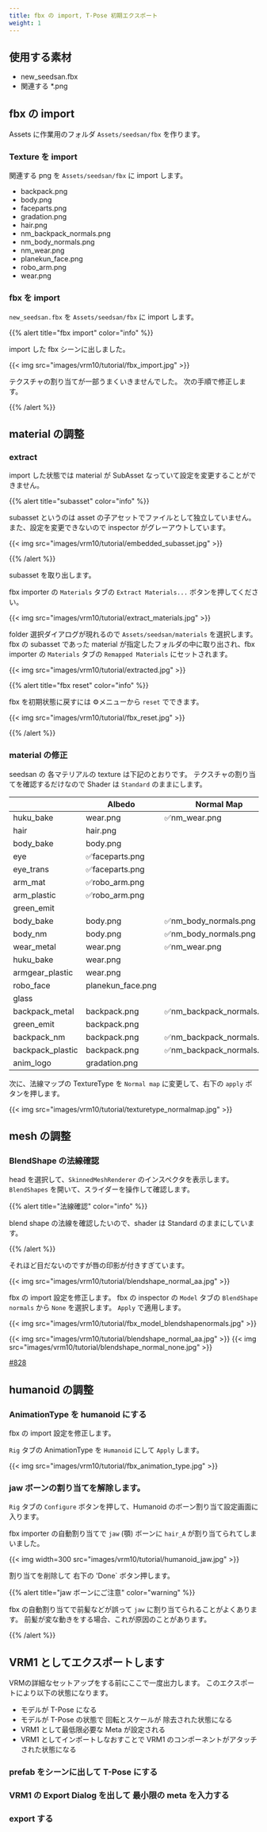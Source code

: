 ```yaml
---
title: fbx の import, T-Pose 初期エクスポート
weight: 1
---
```


## 使用する素材

* new_seedsan.fbx
* 関連する *.png

## fbx の import

Assets に作業用のフォルダ `Assets/seedsan/fbx` を作ります。

### Texture を import

関連する png を `Assets/seedsan/fbx` に import します。

* backpack.png
* body.png
* faceparts.png
* gradation.png
* hair.png
* nm_backpack_normals.png
* nm_body_normals.png
* nm_wear.png
* planekun_face.png
* robo_arm.png
* wear.png

### fbx を import

`new_seedsan.fbx` を `Assets/seedsan/fbx` に import します。

{{% alert title="fbx import" color="info" %}}

import した fbx シーンに出しました。

{{< img src="images/vrm10/tutorial/fbx_import.jpg" >}}

テクスチャの割り当てが一部うまくいきませんでした。
次の手順で修正します。

{{% /alert %}}

## material の調整

### extract

import した状態では material が SubAsset なっていて設定を変更することができません。

{{% alert title="subasset" color="info" %}}

subasset というのは asset の子アセットでファイルとして独立していません。
また、設定を変更できないので inspector がグレーアウトしています。

{{< img src="images/vrm10/tutorial/embedded_subasset.jpg" >}}

{{% /alert %}}

subasset を取り出します。

fbx importer の `Materials` タブの `Extract Materials...` ボタンを押してください。

{{< img src="images/vrm10/tutorial/extract_materials.jpg" >}}

folder 選択ダイアログが現れるので `Assets/seedsan/materials` を選択します。
fbx の subasset であった material が指定したフォルダの中に取り出され、fbx importer の `Materials` タブの `Remapped Materials` にセットされます。

{{< img src="images/vrm10/tutorial/extracted.jpg" >}}

{{% alert title="fbx reset" color="info" %}}

fbx を初期状態に戻すには ⚙メニューから `reset` でできます。

{{< img src="images/vrm10/tutorial/fbx_reset.jpg" >}}

{{% /alert %}}

### material の修正

seedsan の 各マテリアルの texture は下記のとおりです。
テクスチャの割り当てを確認するだけなので Shader は `Standard` のままにします。

|                  | Albedo            | Normal Map               |
|------------------|-------------------|--------------------------|
| huku_bake        | wear.png          | ✅nm_wear.png             |
| hair             | hair.png          |                          |
| body_bake        | body.png          |                          |
| eye              | ✅faceparts.png    |                          |
| eye_trans        | ✅faceparts.png    |                          |
| arm_mat          | ✅robo_arm.png     |                          |
| arm_plastic      | ✅robo_arm.png     |                          |
| green_emit       |                   |                          |
| body_bake        | body.png          | ✅nm_body_normals.png     |
| body_nm          | body.png          | ✅nm_body_normals.png     |
| wear_metal       | wear.png          | ✅nm_wear.png             |
| huku_bake        | wear.png          |                          |
| armgear_plastic  | wear.png          |                          |
| robo_face        | planekun_face.png |                          |
| glass            |                   |                          |
| backpack_metal   | backpack.png      | ✅nm_backpack_normals.png |
| green_emit       | backpack.png      |                          |
| backpack_nm      | backpack.png      | ✅nm_backpack_normals.png |
| backpack_plastic | backpack.png      | ✅nm_backpack_normals.png |
| anim_logo        | gradation.png     |                          |

次に、法線マップの TextureType を `Normal map` に変更して、右下の `apply` ボタンを押します。

{{< img src="images/vrm10/tutorial/texturetype_normalmap.jpg" >}}

## mesh の調整

### BlendShape の法線確認

head を選択して、`SkinnedMeshRenderer` のインスペクタを表示します。
`BlendShapes` を開いて、スライダーを操作して確認します。

{{% alert title="法線確認" color="info" %}}

blend shape の法線を確認したいので、shader は Standard のままにしています。

{{% /alert %}}

それほど目だないのですが唇の印影が付きすぎています。

{{< img src="images/vrm10/tutorial/blendshape_normal_aa.jpg" >}}

fbx の import 設定を修正します。
fbx の inspector の `Model` タブの `BlendShape normals` から `None` を選択します。
`Apply` で適用します。

{{< img src="images/vrm10/tutorial/fbx_model_blendshapenormals.jpg" >}}

{{< img src="images/vrm10/tutorial/blendshape_normal_aa.jpg" >}}
{{< img src="images/vrm10/tutorial/blendshape_normal_none.jpg" >}}

[#828](https://github.com/vrm-c/UniVRM/issues/828)

## humanoid の調整

### AnimationType を humanoid にする

fbx の import 設定を修正します。

`Rig` タブの AnimationType を `Humanoid` にして `Apply` します。

{{< img src="images/vrm10/tutorial/fbx_animation_type.jpg" >}}

### jaw ボーンの割り当てを解除します。

`Rig` タブの `Configure` ボタンを押して、Humanoid のボーン割り当て設定画面に入ります。

fbx importer の自動割り当てで `jaw` (顎) ボーンに `hair_A` が割り当てられてしまいました。

{{< img width=300 src="images/vrm10/tutorial/humanoid_jaw.jpg" >}}

割り当てを削除して 右下の 'Done` ボタン押します。

{{% alert title="jaw ボーンにご注意" color="warning" %}}

fbx の自動割り当てで前髪などが誤って `jaw` に割り当てられることがよくあります。
前髪が変な動きをする場合、これが原因のことがあります。

{{% /alert %}}

## VRM1 としてエクスポートします

VRMの詳細なセットアップをする前にここで一度出力します。
このエクスポートにより以下の状態になります。

* モデルが T-Pose になる
* モデルが T-Pose の状態で 回転とスケールが 除去された状態になる
* VRM1 として最低限必要な Meta が設定される
* VRM1 としてインポートしなおすことで VRM1 のコンポーネントがアタッチされた状態になる

### prefab をシーンに出して T-Pose にする

### VRM1 の Export Dialog を出して 最小限の meta を入力する

### export する
